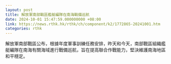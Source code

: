 ```yaml
---
layout: post
title: 解放軍南部戰區艦艇編隊在南海戰備巡航
date: 2024-10-01 15:47:59.000000000 +08:00
link: https://news.rthk.hk/rthk/ch/component/k2/1772865-20241001.htm
categories: rthk
---
```


解放軍南部戰區公布，根據年度軍事訓練任務安排，昨天和今天，南部戰區組織艦艇編隊在南海有關海域進行戰備巡航，旨在提高聯合作戰能力，堅決維護南海地區和平穩定。
